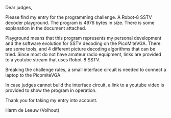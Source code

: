 Dear judges,

Please find my entry for the programming challenge.
A Robot-8 SSTV decoder playground. The program is 4976 bytes in size.
There is some explanation in the document attached.

Playground means that this program represents my personal development and the software evolution for SSTV decoding on the PicoMiteVGA.
There are some tools, and 4 different picture decoding algorithms that can be tried.
Since most do not have amateur radio equipment, links are provided to a youtube stream that uses Robot-8 SSTV.

Breaking the challenge rules, a small interface circuit is needed to connect a laptop to the PicomiteVGA.

In case judges cannot build the interface circuit, a link to a youtube video is provided to show the program in operation.

Thank you for taking my entry into account.

Harm de Leeuw
(Volhout)